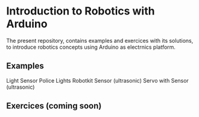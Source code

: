 # Introduction to Robotics with Arduino

The present repository, contains examples and exercices with its solutions, to introduce robotics concepts using Arduino as electrnics platform.

## Examples

Light Sensor
Police Lights
Robotkit
Sensor (ultrasonic)
Servo with Sensor (ultrasonic)

## Exercices (coming soon)